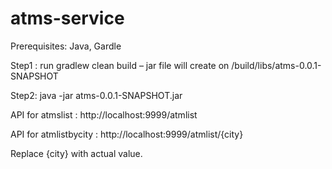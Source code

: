 # atms-service
Prerequisites:
Java, Gardle

Step1 : run gradlew clean build – jar file will create on /build/libs/atms-0.0.1-SNAPSHOT

Step2:  java -jar atms-0.0.1-SNAPSHOT.jar 

API for atmslist : http://localhost:9999/atmlist

API for atmlistbycity : http://localhost:9999/atmlist/{city}

Replace {city} with actual value.
